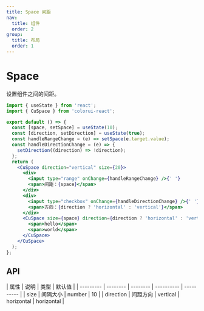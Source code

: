```yaml
---
title: Space 间距
nav:
  title: 组件
  order: 2
group:
  title: 布局
  order: 1
---
```


# Space

设置组件之间的间距。

```jsx
import { useState } from 'react';
import { CuSpace } from 'colorui-react';

export default () => {
  const [space, setSpace] = useState(10);
  const [direction, setDirection] = useState(true);
  const handleRangeChange = (e) => setSpace(e.target.value);
  const handleDirectionChange = (e) => {
    setDirection((direction) => !direction);
  };
  return (
    <CuSpace direction="vertical" size={20}>
      <div>
        <input type="range" onChange={handleRangeChange} />{' '}
        <span>间距：{space}</span>
      </div>
      <div>
        <input type="checkbox" onChange={handleDirectionChange} />{' '}
        <span>方向：{direction ? 'horizontal' : 'vertical'}</span>
      </div>
      <CuSpace size={space} direction={direction ? 'horizontal' : 'vertical'}>
        <span>hello</span>
        <span>world</span>
      </CuSpace>
    </CuSpace>
  );
};
```

## API

| 属性      | 说明     | 类型     | 默认值     |
| --------- | -------- | -------- | ---------- | ---------- |
| size      | 间隔大小 | number   | 10         |
| direction | 间距方向 | vertical | horizontal | horizontal |
